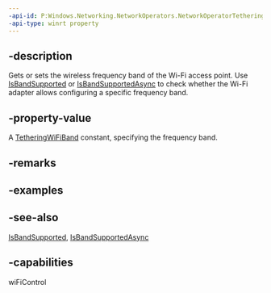 ```yaml
---
-api-id: P:Windows.Networking.NetworkOperators.NetworkOperatorTetheringAccessPointConfiguration.Band
-api-type: winrt property
---
```


## -description
Gets or sets the wireless frequency band of the Wi-Fi access point. Use [IsBandSupported](networkoperatortetheringaccesspointconfiguration_isbandsupported_675204954.md) or [IsBandSupportedAsync](networkoperatortetheringaccesspointconfiguration_isbandsupportedasync_854171434.md) to check whether the Wi-Fi adapter allows configuring a specific frequency band.

## -property-value
A [TetheringWiFiBand](tetheringwifiband.md) constant, specifying the frequency band.

## -remarks

## -examples

## -see-also

[IsBandSupported](networkoperatortetheringaccesspointconfiguration_isbandsupported_675204954.md), [IsBandSupportedAsync](networkoperatortetheringaccesspointconfiguration_isbandsupportedasync_854171434.md)

## -capabilities
wiFiControl
